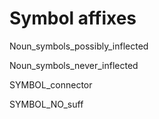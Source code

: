
# Symbol affixes

Noun_symbols_possibly_inflected 

Noun_symbols_never_inflected 

SYMBOL_connector 

SYMBOL_NO_suff 

